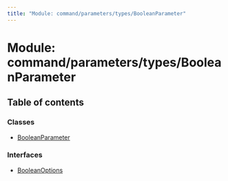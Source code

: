 ```yaml
---
title: "Module: command/parameters/types/BooleanParameter"
---
```


# Module: command/parameters/types/BooleanParameter

## Table of contents

### Classes

- [BooleanParameter](../classes/command_parameters_types_booleanparameter.booleanparameter.md)

### Interfaces

- [BooleanOptions](../interfaces/command_parameters_types_booleanparameter.booleanoptions.md)
